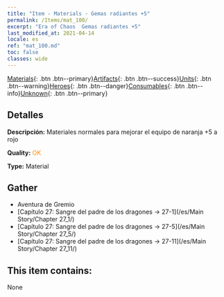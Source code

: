 ```yaml
---
title: "Item - Materials - Gemas radiantes +5"
permalink: /Items/mat_100/
excerpt: "Era of Chaos  Gemas radiantes +5"
last_modified_at: 2021-04-14
locale: es
ref: "mat_100.md"
toc: false
classes: wide
---
```

 [Materials](/es/Items/){: .btn .btn--primary}[Artifacts](/es/Items/Artifacts/){: .btn .btn--success}[Units](/es/Items/Units/){: .btn .btn--warning}[Heroes](/es/Items/Heroes/){: .btn .btn--danger}[Consumables](/es/Items/Consumables/){: .btn .btn--info}[Unknown](/es/Items/Unknown/){: .btn .btn--primary}

## Detalles
 **Descripción:** Materiales normales para mejorar el equipo de naranja +5 a rojo

 **Quality:** <span style="color: #FF8C00">OK</span>

 **Type:** Material

## Gather

*    Aventura de Gremio 
*    [Capítulo 27: Sangre del padre de los dragones -> 27-1](/es/Main Story/Chapter 27_1/) 
*    [Capítulo 27: Sangre del padre de los dragones -> 27-5](/es/Main Story/Chapter 27_5/) 
*    [Capítulo 27: Sangre del padre de los dragones -> 27-11](/es/Main Story/Chapter 27_11/) 

## This item contains:

  None

